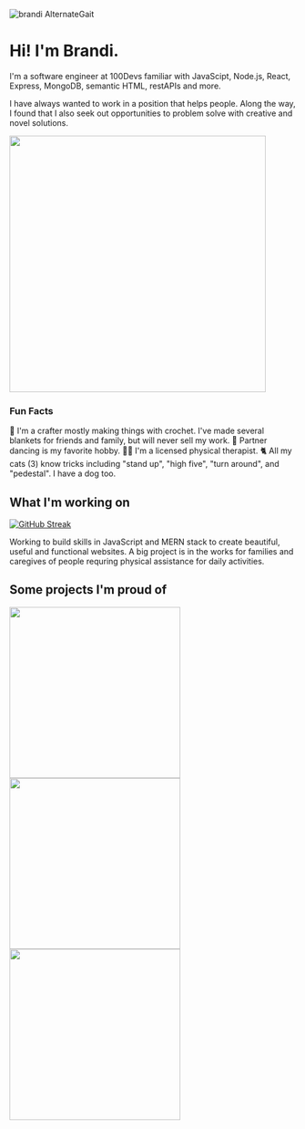 ![brandi AlternateGait](https://user-images.githubusercontent.com/102367926/186928407-74f6b5d2-79de-4bbc-b08f-d53aad6d6827.png)
# Hi! I'm Brandi.

I'm a software engineer at 100Devs familiar with JavaScipt, Node.js, React, Express, MongoDB, semantic HTML, restAPIs and more. 

I have always wanted to work in a position that helps people. Along the way, I found that I also seek out opportunities to problem solve with creative and novel solutions. 


<img src="https://user-images.githubusercontent.com/102367926/186931312-23c4c811-2d04-4fa5-8f7c-4bdd0ddb970c.jpeg" width="450" />

### Fun Facts

🧶 I'm a crafter mostly making things with crochet. I've made several blankets for friends and family, but will never sell my work. 
💃 Partner dancing is my favorite hobby. 
🏋️‍♀️ I'm a licensed physical therapist.
🐈 All my cats (3) know tricks including "stand up", "high five", "turn around", and "pedestal". I have a dog too.

## What I'm working on
[![GitHub Streak](https://github-readme-streak-stats.herokuapp.com?user=alternategait&theme=buefy)](https://git.io/streak-stats)

Working to build skills in JavaScript and MERN stack to create beautiful, useful and functional websites. A big project is in the works for families and caregives of people requring physical assistance for daily activities. 

## Some projects I'm proud of

[<img src="https://user-images.githubusercontent.com/102367926/186933885-acd2032a-7647-437e-ba89-24a78db466d0.png" height = "300"/>](https://eitheror.netlify.app/)
[<img src="https://user-images.githubusercontent.com/102367926/186933905-0191fe92-4d89-4555-bef8-3e99dcb4ffa4.png" height = "300"/>](https://clearskypgh.netlify.app/)
[<img src="https://user-images.githubusercontent.com/102367926/186933952-891952c4-0b16-4ce9-b915-7161d50277d0.png" height = "300"/>](https://tarotflip.herokuapp.com/)

